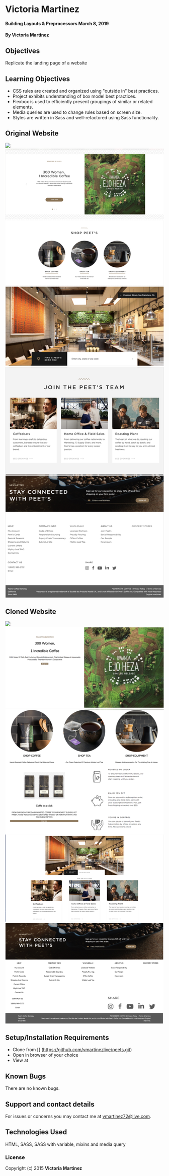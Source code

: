 # Victoria Martinez

#### Building Layouts & Preprocessors March 8, 2019

#### By Victoria Martinez

## Objectives
Replicate the landing page of a website
## Learning Objectives
* CSS rules are created and organized using "outside in" best practices.
* Project exhibits understanding of box model best practices.
* Flexbox is used to efficiently present groupings of similar or related elements.
* Media queries are used to change rules based on screen size.
* Styles are written in Sass and well-refactored using Sass functionality.
## Original Website
![](img/peets-photos/landingpage-1.png)
![](img/peets-photos/landing-page2.png)
![](img/peets-photos/landing-page3.png)
![](img/peets-photos/landing-page4.png)
![](img/peets-photos/landing-page5.png)
![](img/peets-photos/landing-page6.png)
## Cloned Website
![](img/peets-photos/clone-1.png)
![](img/peets-photos/clone-2.png)
![](img/peets-photos/clone-3.png)
![](img/peets-photos/clone-4.png)
![](img/peets-photos/clone-5.png)

## Setup/Installation Requirements

* Clone from [] (https://github.com/vmartinezlive/peets.git)
* Open in browser of your choice
* View at

## Known Bugs

There are no known bugs.

## Support and contact details

For issues or concerns you may contact me at vmartinez72@live.com.

## Technologies Used

HTML, SASS, SASS with variable, mixins and media query

### License

Copyright (c) 2015 **Victoria Martinez**
